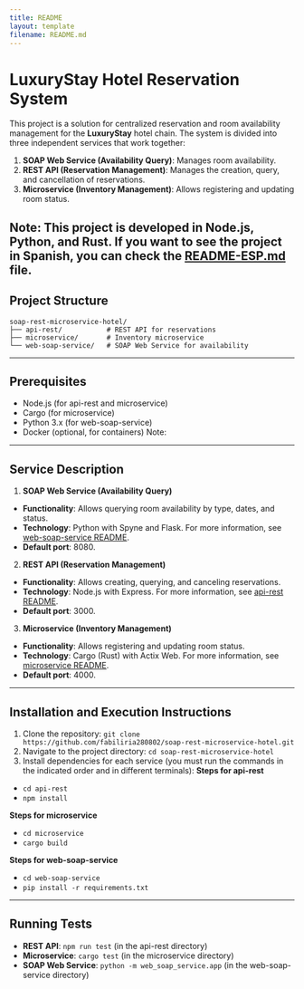 ```yaml
---
title: README
layout: template
filename: README.md
---
```


# LuxuryStay Hotel Reservation System

This project is a solution for centralized reservation and room availability management for the **LuxuryStay** hotel chain. The system is divided into three independent services that work together:

1. **SOAP Web Service (Availability Query)**: Manages room availability.
2. **REST API (Reservation Management)**: Manages the creation, query, and cancellation of reservations.
3. **Microservice (Inventory Management)**: Allows registering and updating room status.

Note: This project is developed in Node.js, Python, and Rust. If you want to see the project in Spanish, you can check the [README-ESP.md](README-ESP.md) file.
---

## **Project Structure**

```plaintext
soap-rest-microservice-hotel/
├── api-rest/           # REST API for reservations
├── microservice/       # Inventory microservice
└── web-soap-service/   # SOAP Web Service for availability
```

---

## **Prerequisites**
- Node.js (for api-rest and microservice)
- Cargo (for microservice)
- Python 3.x (for web-soap-service)
- Docker (optional, for containers)
Note:
---

## **Service Description**

1. **SOAP Web Service (Availability Query)**
- **Functionality**: Allows querying room availability by type, dates, and status.
- **Technology**: Python with Spyne and Flask. For more information, see [web-soap-service README](web-soap-service/README.md).
- **Default port**: 8080.

2. **REST API (Reservation Management)**
- **Functionality**: Allows creating, querying, and canceling reservations.
- **Technology**: Node.js with Express. For more information, see [api-rest README](api-rest/README.md).
- **Default port**: 3000.

3. **Microservice (Inventory Management)**
- **Functionality**: Allows registering and updating room status.
- **Technology**: Cargo (Rust) with Actix Web. For more information, see [microservice README](microservice/README.md).
- **Default port**: 4000.

---

## **Installation and Execution Instructions**

1. Clone the repository: `git clone https://github.com/fabiliria280802/soap-rest-microservice-hotel.git`
2. Navigate to the project directory: `cd soap-rest-microservice-hotel`
3. Install dependencies for each service (you must run the commands in the indicated order and in different terminals):
**Steps for api-rest**
- `cd api-rest`
- `npm install`

**Steps for microservice**
- `cd microservice`
- `cargo build`

**Steps for web-soap-service**
- `cd web-soap-service`
- `pip install -r requirements.txt`

---

## **Running Tests**
- **REST API**: `npm run test` (in the api-rest directory)
- **Microservice**: `cargo test` (in the microservice directory)
- **SOAP Web Service**: `python -m web_soap_service.app` (in the web-soap-service directory)
